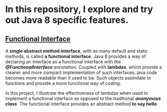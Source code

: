 # In this repository, I explore and try out Java 8 specific features.

## [Functional Interface](https://github.com/natandaniel/java_8_samples/tree/master/functional_interface/src/fr/ndaniel/java)

A **single abstract method interface**, with as many default and static methods, is called **a functional interface**. 
Java 8 provides a way of declaring an interface as a functional interface with the **_@FunctionalInterface_** annotation.
Coupled with **lambdas**, which provide a cleaner and more compact implementation of such interfaces, java code becomes more readable than it used to be. Such objects assimilate to functions and provide a more functional way of coding.

In this project, I illustrate the effectiveness of lambdas when used to implement a functional interface as opposed to the traditional **_anonymous class_**. The functional interface provides an abstract method **to say hello**.
